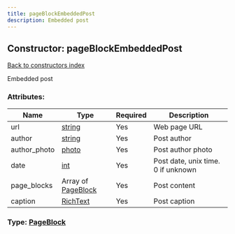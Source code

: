 ```yaml
---
title: pageBlockEmbeddedPost
description: Embedded post
---
```

## Constructor: pageBlockEmbeddedPost  
[Back to constructors index](index.md)



Embedded post

### Attributes:

| Name     |    Type       | Required | Description |
|----------|---------------|----------|-------------|
|url|[string](../types/string.md) | Yes|Web page URL|
|author|[string](../types/string.md) | Yes|Post author|
|author\_photo|[photo](../constructors/photo.md) | Yes|Post author photo|
|date|[int](../types/int.md) | Yes|Post date, unix time. 0 if unknown|
|page\_blocks|Array of [PageBlock](../types/PageBlock.md) | Yes|Post content|
|caption|[RichText](../types/RichText.md) | Yes|Post caption|



### Type: [PageBlock](../types/PageBlock.md)


